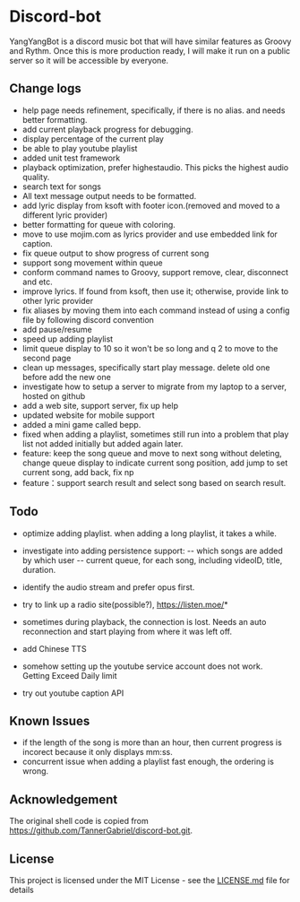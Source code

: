 # Discord-bot

YangYangBot is a discord music bot that will have similar features as Groovy and Rythm.  Once this is more production ready, I will make it run on a public server so it will be accessible by everyone.

## Change logs
- help page needs refinement, specifically, if there is no alias.  and needs better formatting.
- add current playback progress for debugging.
- display percentage of the current play
- be able to play youtube playlist
- added unit test framework
- playback optimization, prefer highestaudio.  This picks the highest audio quality.
- search text for songs
- All text message output needs to be formatted.
- add lyric display from ksoft with footer icon.(removed and moved to a different lyric provider)
- better formatting for queue with coloring.
- move to use mojim.com as lyrics provider and use embedded link for caption.
- fix queue output to show progress of current song
- support song movement within queue
- conform command names to Groovy, support remove, clear, disconnect and etc.
- improve lyrics.  If found from ksoft, then use it; otherwise, provide link to other lyric provider
- fix aliases by moving them into each command instead of using a config file by following discord convention
- add pause/resume
- speed up adding playlist
- limit queue display to 10 so it won't be so long and q 2 to move to the second page
- clean up messages, specifically start play message.  delete old one before add the new one
- investigate how to setup a server to migrate from my laptop to a server, hosted on github
- add a web site, support server, fix up help
- updated website for mobile support
- added a mini game called bepp.
- fixed when adding a playlist, sometimes still run into a problem that play list not added initially but added again later.
- feature: keep the song queue and move to next song without deleting, change queue display to indicate current song position, add jump to set current song, add back, fix np
- feature：support search result and select song based on search result.

## Todo
- optimize adding playlist.  when adding a long playlist, it takes a while.
- investigate into adding persistence support: 
-- which songs are added by which user
-- current queue, for each song, including videoID, title, duration.

- identify the audio stream and prefer opus first.
- try to link up a radio site(possible?), https://listen.moe/* 
- sometimes during playback, the connection is lost.  Needs an auto reconnection and start playing from where it was left off.
- add Chinese TTS
- somehow setting up the youtube service account does not work.  Getting Exceed Daily limit
- try out youtube caption API

## Known Issues
- if the length of the song is more than an hour, then current progress is incorect because it only displays mm:ss.
- concurrent issue when adding a playlist fast enough, the ordering is wrong.

## Acknowledgement

The original shell code is copied from https://github.com/TannerGabriel/discord-bot.git.  

## License

This project is licensed under the MIT License - see the [LICENSE.md](LICENSE) file for details
